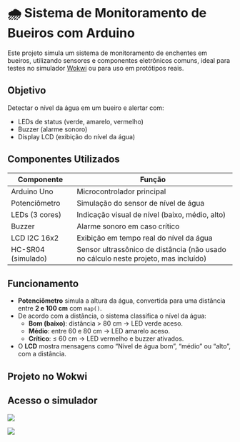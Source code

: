 # 🌧️ Sistema de Monitoramento de Bueiros com Arduino

Este projeto simula um sistema de monitoramento de enchentes em bueiros, utilizando sensores e componentes eletrônicos comuns, ideal para testes no simulador [Wokwi](https://wokwi.com/) ou para uso em protótipos reais.

##  Objetivo

Detectar o nível da água em um bueiro e alertar com:
- LEDs de status (verde, amarelo, vermelho)
- Buzzer (alarme sonoro)
- Display LCD (exibição do nível da água)

## Componentes Utilizados

| Componente         | Função                                  |
|--------------------|------------------------------------------|
| Arduino Uno        | Microcontrolador principal               |
| Potenciômetro      | Simulação do sensor de nível de água     |
| LEDs (3 cores)     | Indicação visual de nível (baixo, médio, alto) |
| Buzzer             | Alarme sonoro em caso crítico            |
| LCD I2C 16x2       | Exibição em tempo real do nível da água  |
| HC-SR04 (simulado) | Sensor ultrassônico de distância (não usado no cálculo neste projeto, mas incluído) |

## Funcionamento

- **Potenciômetro** simula a altura da água, convertida para uma distância entre **2 e 100 cm** com `map()`.
- De acordo com a distância, o sistema classifica o nível da água:
  - **Bom (baixo)**: distância > 80 cm → LED verde aceso.
  - **Médio**: entre 60 e 80 cm → LED amarelo aceso.
  - **Crítico**: ≤ 60 cm → LED vermelho e buzzer ativados.
- O **LCD** mostra mensagens como “Nível de água bom”, “médio” ou “alto”, com a distância.

## Projeto no Wokwi
## Acesso o simulador
![]([https://wokwi.com](https://wokwi.com/projects/432241203851159553)])


![](https://github.com/user-attachments/assets/7d17bb03-6934-4bf6-8996-030ad9f3194c)



